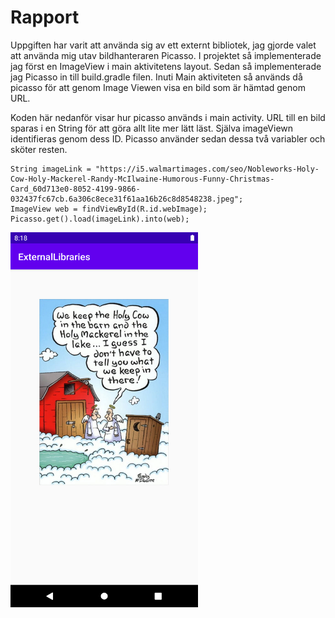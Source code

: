 
# Rapport

Uppgiften har varit att använda sig av ett externt bibliotek, jag gjorde valet att använda mig utav bildhanteraren Picasso. 
I projektet så implementerade jag först en ImageView i main aktivitetens layout. Sedan så implementerade jag Picasso in till build.gradle filen.
Inuti Main aktiviteten så används då picasso för att genom Image Viewen visa en bild som är hämtad genom URL.

Koden här nedanför visar hur picasso används i main activity.
URL till en bild sparas i en String för att göra allt lite mer lätt läst.
Själva imageViewn identifieras genom dess ID.
Picasso använder sedan dessa två variabler och sköter resten. 

```
String imageLink = "https://i5.walmartimages.com/seo/Nobleworks-Holy-Cow-Holy-Mackerel-Randy-McIlwaine-Humorous-Funny-Christmas-Card_60d713e0-8052-4199-9866-032437fc67cb.6a306c8ece31f61aa16b26c8d8548238.jpeg";
ImageView web = findViewById(R.id.webImage);
Picasso.get().load(imageLink).into(web);
```

<img src="Screenshot_image.png" width="300" height="600">
